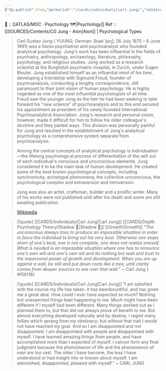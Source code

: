 ```yaml
---
{"dg-publish":true,"permalink":"/cards/individuals/carl-jung/","noteIcon":"","created":"2023-03-08T17:10:16.342+01:00","updated":"2023-04-20T10:13:33.320+02:00"}
---
```



🔼 :: [[ATLAS/MOC · Psychology 🗺️\|Psychology]]
Ref :: [[SOURCES/Contents/CG Jung - Aion\|Aion]] | Psychological Types 

> Carl Gustav Jung ( YUUNG; German: [kaʁl ˈjʊŋ]; 26 July 1875 – 6 June 1961) was a Swiss psychiatrist and psychoanalyst who founded analytical psychology. Jung's work has been influential in the fields of psychiatry, anthropology, archaeology, literature, philosophy, psychology, and religious studies. Jung worked as a research scientist at the Burghölzli psychiatric hospital, in Zurich, under Eugen Bleuler. Jung established himself as an influential mind of his time, developing a friendship with Sigmund Freud, founder of psychoanalysis, conducting a lengthy correspondence, still paramount to their joint vision of human psychology. He is highly regarded as one of the most influential psychologists of all time.  Freud saw the younger Jung as the heir he had been seeking to take forward his "new science" of psychoanalysis and to this end secured his appointment as president of his newly founded International Psychoanalytical Association. Jung's research and personal vision, however, made it difficult for him to follow his older colleague's doctrine and they parted ways. This division was personally painful for Jung and resulted in the establishment of Jung's analytical psychology as a comprehensive system separate from psychoanalysis.
>
> Among the central concepts of analytical psychology is individuation—the lifelong psychological process of differentiation of the self out of each individual's conscious and unconscious elements. Jung considered it to be the main task of human development. He created some of the best known psychological concepts, including synchronicity, archetypal phenomena, the collective unconscious, the psychological complex and extraversion and introversion.
>
> Jung was also an artist, craftsman, builder and a prolific writer. Many of his works were not published until after his death and some are still awaiting publication.
>
> [Wikipedia](https://en.wikipedia.org/wiki/Carl%20Jung)


> [!quote] [[CARDS/Individuals/Carl Jung\|Carl Jung]] [[CARDS/Depth Psychology Theory/Shadow 👤\|Shadow 👤]] [[Growth\|Growth]] 
> *“The unconscious always tries to produce an impossible situation in order to force the individual to bring out his very best. Otherwise one stops short of one's best, one is not complete, one does not realize oneself. What is needed is an impossible situation where one has to renounce one's own will and one's own wit and do nothing but wait and trust to the impersonal power of growth and development. When you are up against a wall, be still and put down roots like a tree, until clarity comes from deeper sources to see over that wall.”* ~ Carl Jung
{ #f56118}


> [!quote] [[CARDS/Individuals/Carl Jung\|Carl Jung]] 
> “I am satisfied with the course my life has taken. It has beenbountiful, and has given me a great deal. How could I ever have expected so much? Nothing but unexpected things kept happening to me. Much might have been different if I myself had been different. 
> Many things worked out as I planned them to, but that did not always prove of benefit to me. But almost everything developed naturally and by destiny.
I regret many follies which sprang from my obstinacy; but without that trait I would not have reached my goal. And so I am disappointed and not disappointed. I am disappointed with people and disappointed with myself. I have learned amazing things from people, and have accomplished more than I expected of myself.
I cannot form any final judgment because the phenomenon of life and the phenomenon of man are too vast. The older I have become, the less I have understood or had insight into or known about myself.
I am astonished, disappointed, pleased with myself.” ~ CARL JUNG